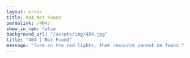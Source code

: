 ```yaml
---
layout: error
title: 404 Not Found
permalink: /404/
show_in_nav: false
background_url: "/assets/img/404.jpg"
title: "404 | Not Found"
message: "Turn on the red lights, that resource cannot be found."
---
```

